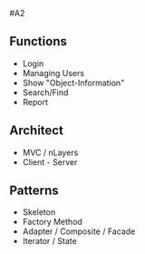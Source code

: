 #A2

## Functions
- Login
- Managing Users
- Show "Object-Information"
- Search/Find
- Report

## Architect
- MVC / nLayers
- Client - Server


## Patterns
- Skeleton
- Factory Method
- Adapter / Composite / Facade
- Iterator / State
